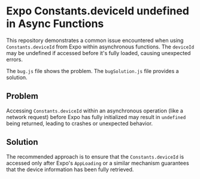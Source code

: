 # Expo Constants.deviceId undefined in Async Functions

This repository demonstrates a common issue encountered when using `Constants.deviceId` from Expo within asynchronous functions.  The `deviceId` may be undefined if accessed before it's fully loaded, causing unexpected errors.

The `bug.js` file shows the problem. The `bugSolution.js` file provides a solution.

## Problem

Accessing `Constants.deviceId` within an asynchronous operation (like a network request) before Expo has fully initialized may result in `undefined` being returned, leading to crashes or unexpected behavior.

## Solution

The recommended approach is to ensure that the `Constants.deviceId` is accessed only after Expo's `AppLoading` or a similar mechanism guarantees that the device information has been fully retrieved.